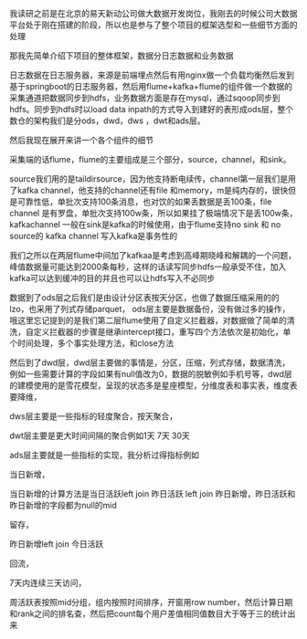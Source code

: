 我读研之前是在北京的易天新动公司做大数据开发岗位，我刚去的时候公司大数据平台处于刚在搭建的阶段，所以也是参与了整个项目的框架选型和一些细节方面的处理

那我先简单介绍下项目的整体框架，数据分日志数据和业务数据

日志数据在日志服务器，来源是前端埋点然后有用nginx做一个负载均衡然后发到基于springboot的日志服务器，然后用flume+kafka+flume的组件做一个数据的采集通道把数据同步到hdfs，业务数据方面是存在mysql，通过sqoop同步到hdfs。同步到hdfs时以load data inpath的方式导入到建好的表形成ods层，整个数仓的架构我们是分ods，dwd，dws ，dwt和ads层。

然后我现在展开来讲一个各个组件的细节

采集端的话flume，flume的主要组成是三个部分，source，channel，和sink。

source我们用的是taildirsource，因为他支持断电续传，channel第一层我们是用了kafka channel，他支持的channel还有file 和memory，m是纯内存的，很快但是可靠性低，单批次支持100条消息，也对饮的如果丢数据是丢100条，file channel 是有罗盘，单批次支持100w条，所以如果挂了极端情况下是丢100w条，kafkachannel 一般在sink是kafka的时候使用，由于flume支持no sink 和 no source的  kafka  channel 写入kafka是事务性的

我们之所以在两层flume中间加了kafkaa是考虑到高峰期晓峰和解耦的一个问题，峰值数据量可能达到2000条每秒，这样的话读写同步hdfs一般承受不住，加入kafka可以达到缓冲的目的并且也可以让hdfs写入不必同步

数据到了ods层之后我们是由设计分区表按天分区，也做了数据压缩采用的的lzo，也采用了列式存储parquet， ods层主要是数据备份，没有做过多的操作，哦这里忘记提到的是我们第二层flume使用了自定义拦截器，对数据做了简单的清洗，自定义拦截器的步骤是继承intercept接口，重写四个方法依次是初始化，单个时间处理，多个事实处理方法，和close方法

然后到了dwd层，dwd层主要做的事情是，分区，压缩，列式存储，数据清洗，例如一些需要计算的字段如果有null值改为0，数据的脱敏例如手机号等，dwd层的建模使用的是雪花模型，呈现的状态多是星座模型，分维度表和事实表，维度表要降维，

dws层主要是一些指标的轻度聚合，按天聚合，



dwt层主要是更大时间间隔的聚合例如1天 7天 30天



ads层主要就是一些指标的实现，我分析过得指标例如

当日新增，

当日新增的计算方法是当日活跃left join 昨日活跃 left join 昨日新增，昨日活跃和昨日新增的字段都为null的mid

留存，

昨日新增left join 今日活跃

回流，



7天内连续三天访问，

周活跃表按照mid分组，组内按照时间排序，开窗用row number，然后计算日期和rank之间的排名查，然后把count每个用户差值相同值数目大于等于三的统计出来 